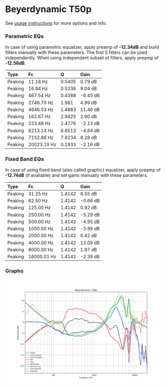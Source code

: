 # Beyerdynamic T50p
See [usage instructions](https://github.com/jaakkopasanen/AutoEq#usage) for more options and info.

### Parametric EQs
In case of using parametric equalizer, apply preamp of **-12.34dB** and build filters manually
with these parameters. The first 5 filters can be used independently.
When using independent subset of filters, apply preamp of **-12.56dB**.

| Type    | Fc          |      Q | Gain     |
|:--------|:------------|:-------|:---------|
| Peaking | 11.18 Hz    | 0.5405 | 0.79 dB  |
| Peaking | 16.84 Hz    | 0.5336 | 9.04 dB  |
| Peaking | 467.54 Hz   | 0.4388 | -6.45 dB |
| Peaking | 2746.70 Hz  | 1.981  | 4.99 dB  |
| Peaking | 4646.53 Hz  | 1.4883 | 11.46 dB |
| Peaking | 162.67 Hz   | 2.9425 | 2.90 dB  |
| Peaking | 233.48 Hz   | 2.4776 | -2.13 dB |
| Peaking | 6213.14 Hz  | 6.6513 | -4.64 dB |
| Peaking | 7152.88 Hz  | 7.8234 | 8.28 dB  |
| Peaking | 20023.19 Hz | 0.1933 | -2.16 dB |

### Fixed Band EQs
In case of using fixed band (also called graphic) equalizer, apply preamp of **-12.74dB**
(if available) and set gains manually with these parameters.

| Type    | Fc          |      Q | Gain     |
|:--------|:------------|:-------|:---------|
| Peaking | 31.25 Hz    | 1.4142 | 8.55 dB  |
| Peaking | 62.50 Hz    | 1.4142 | -0.66 dB |
| Peaking | 125.00 Hz   | 1.4142 | 0.92 dB  |
| Peaking | 250.00 Hz   | 1.4142 | -5.29 dB |
| Peaking | 500.00 Hz   | 1.4142 | -4.95 dB |
| Peaking | 1000.00 Hz  | 1.4142 | -3.99 dB |
| Peaking | 2000.00 Hz  | 1.4142 | 0.42 dB  |
| Peaking | 4000.00 Hz  | 1.4142 | 12.09 dB |
| Peaking | 8000.00 Hz  | 1.4142 | 1.97 dB  |
| Peaking | 16000.01 Hz | 1.4142 | -2.38 dB |

### Graphs
![](./Beyerdynamic%20T50p.png)